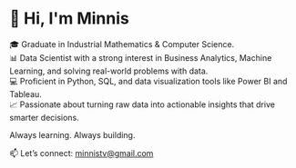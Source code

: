# 👋 Hi, I'm Minnis

🎓 Graduate in Industrial Mathematics & Computer Science.  
📊  Data Scientist with a strong interest in Business Analytics, Machine Learning, and solving real-world problems with data.   
💻 Proficient in Python, SQL, and data visualization tools like Power BI and Tableau.  
📈 Passionate about turning raw data into actionable insights that drive smarter decisions.

Always learning. Always building.

📫 Let’s connect: minnistv@gmail.com


<!---
Minnisog/Minnisog is a ✨ special ✨ repository because its `README.md` (this file) appears on your GitHub profile.
You can click the Preview link to take a look at your changes.
--->


